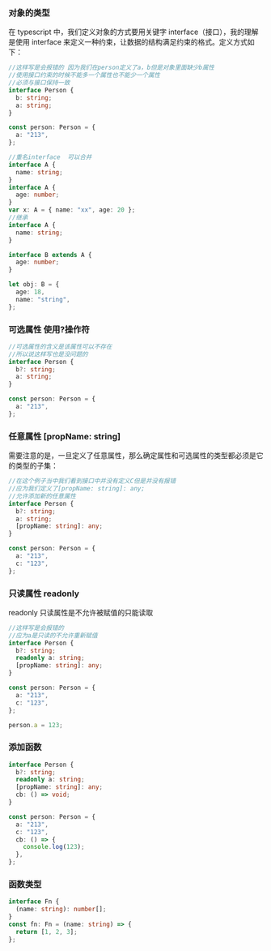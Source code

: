 ### 对象的类型

在 typescript 中，我们定义对象的方式要用关键字 interface（接口），我的理解是使用 interface 来定义一种约束，让数据的结构满足约束的格式。定义方式如下：

```ts
//这样写是会报错的 因为我们在person定义了a，b但是对象里面缺少b属性
//使用接口约束的时候不能多一个属性也不能少一个属性
//必须与接口保持一致
interface Person {
  b: string;
  a: string;
}

const person: Person = {
  a: "213",
};

//重名interface  可以合并
interface A {
  name: string;
}
interface A {
  age: number;
}
var x: A = { name: "xx", age: 20 };
//继承
interface A {
  name: string;
}

interface B extends A {
  age: number;
}

let obj: B = {
  age: 18,
  name: "string",
};
```

### 可选属性 使用?操作符

```ts
//可选属性的含义是该属性可以不存在
//所以说这样写也是没问题的
interface Person {
  b?: string;
  a: string;
}

const person: Person = {
  a: "213",
};
```

### 任意属性 [propName: string]

需要注意的是，一旦定义了任意属性，那么确定属性和可选属性的类型都必须是它的类型的子集：

```ts
//在这个例子当中我们看到接口中并没有定义C但是并没有报错
//应为我们定义了[propName: string]: any;
//允许添加新的任意属性
interface Person {
  b?: string;
  a: string;
  [propName: string]: any;
}

const person: Person = {
  a: "213",
  c: "123",
};
```

### 只读属性 readonly

readonly 只读属性是不允许被赋值的只能读取

```ts
//这样写是会报错的
//应为a是只读的不允许重新赋值
interface Person {
  b?: string;
  readonly a: string;
  [propName: string]: any;
}

const person: Person = {
  a: "213",
  c: "123",
};

person.a = 123;
```

### 添加函数

```ts
interface Person {
  b?: string;
  readonly a: string;
  [propName: string]: any;
  cb: () => void;
}

const person: Person = {
  a: "213",
  c: "123",
  cb: () => {
    console.log(123);
  },
};
```

### 函数类型

```ts
interface Fn {
  (name: string): number[];
}
const fn: Fn = (name: string) => {
  return [1, 2, 3];
};


```

